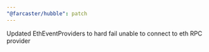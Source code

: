 ```yaml
---
"@farcaster/hubble": patch
---
```


Updated EthEventProviders to hard fail unable to connect to eth RPC provider
